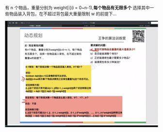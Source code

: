 有 n 个物品，重量分别为 weight[i](i = 0~n-1),**每个物品有无限多个** 选择其中一些物品装入背包，在不超过背包最大重量限制 w 的前提下...

![111](完全背包.png)
